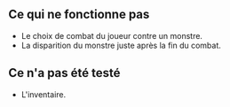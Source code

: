 

## Ce qui ne fonctionne pas
* Le choix de combat du joueur contre un monstre.
* La disparition du monstre juste après la fin du combat.


## Ce n'a pas été testé
* L'inventaire.
